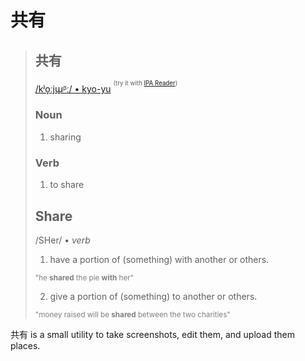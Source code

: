 # 共有

> ## 共有
> [/kʲo̞ːjɯ̟ᵝː/ • kyo-yu](https://en.wiktionary.org/wiki/%E5%85%B1%E6%9C%89#Pronunciation_2) <sup><sup>(try it with [IPA Reader](http://ipa-reader.xyz))</sup></sup>
>
> ### Noun
> 1. sharing
>
> ### Verb
> 1. to share
>
> ## Share
> /SHer/ • *verb*
> 1. have a portion of (something) with another or others.
>
> <small style="color:grey;">"he **shared** the pie **with** her"</small>
>
> 2. give a portion of (something) to another or others.
>
> <small style="color:grey;">"money raised will be **shared** between the two charities"</small>

共有 is a small utility to take screenshots, edit them, and upload them places.
